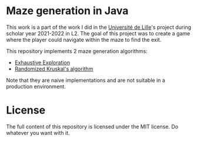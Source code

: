 # Maze generation in Java

This work is a part of the work I did in the [Université de Lille](https://www.fil.univ-lille.fr/)'s project during scholar year 2021-2022 in L2. The goal of this project was to create a game where the player could navigate within the maze to find the exit.

This repository implements 2 maze generation algorithms:

-   [Exhaustive Exploration](https://en.wikipedia.org/wiki/Maze_generation_algorithm#Recursive_implementation)
-   [Randomized Kruskal's algorithm](https://en.wikipedia.org/wiki/Maze_generation_algorithm#Randomized_Kruskal's_algorithm)

Note that they are naive implementations and are not suitable in a production environment.

# License

The full content of this repository is licensed under the MIT license. Do whatever you want with it.
